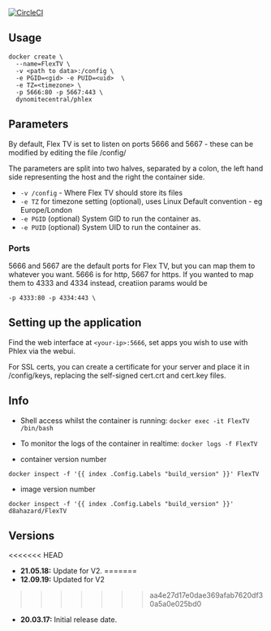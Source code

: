 [![CircleCI](https://circleci.com/gh/dynomite567/docker-phlex-armhf.svg?style=svg)](https://circleci.com/gh/dynomite567/docker-phlex-armhf)

## Usage

```
docker create \
  --name=FlexTV \
  -v <path to data>:/config \
  -e PGID=<gid> -e PUID=<uid>  \
  -e TZ=<timezone> \
  -p 5666:80 -p 5667:443 \
  dynomitecentral/phlex
```

## Parameters

By default, Flex TV is set to listen on ports 5666 and 5667 - these can be modified by editing the file /config/

The parameters are split into two halves, separated by a colon, the left hand side representing the host and the right the container side. 

* `-v /config` - Where Flex TV should store its files
* `-e TZ` for timezone setting (optional), uses Linux Default convention - eg Europe/London
* `-e PGID` (optional) System GID to run the container as.
* `-e PUID` (optional) System UID to run the container as.

### Ports
5666 and 5667 are the default ports for Flex TV, but you can map them to whatever you want.
5666 is for http, 5667 for https. If you wanted to map them to 4333 and 4334 instead, creatiion params would be

```
-p 4333:80 -p 4334:443 \
```

## Setting up the application

Find the web interface at `<your-ip>:5666`, set apps you wish to use with Phlex via the webui.

For SSL certs, you can create a certificate for your server and place it in /config/keys,
replacing the self-signed cert.crt and cert.key files.

## Info

* Shell access whilst the container is running: `docker exec -it FlexTV /bin/bash`
* To monitor the logs of the container in realtime: `docker logs -f FlexTV`

* container version number 

`docker inspect -f '{{ index .Config.Labels "build_version" }}' FlexTV`

* image version number

`docker inspect -f '{{ index .Config.Labels "build_version" }}' d8ahazard/FlexTV`

## Versions

<<<<<<< HEAD
+ **21.05.18:** Update for V2.
=======
+ **12.09.19:** Updated for V2
>>>>>>> aa4e27d17e0dae369afab7620df30a5a0e025bd0
+ **20.03.17:** Initial release date.
